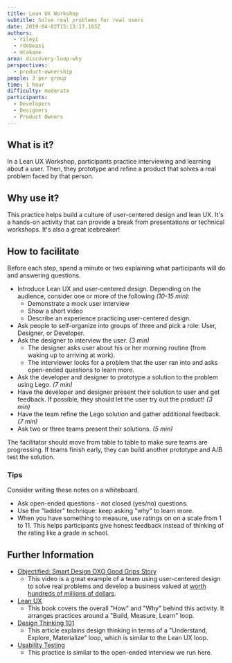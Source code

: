 ```yaml
---
title: Lean UX Workshop
subtitle: Solve real problems for real users
date: 2019-04-02T15:13:17.103Z
authors:
  - rileyi
  - rdebeasi
  - mtakane
area: discovery-loop-why
perspectives:
  - product-ownership
people: 3 per group
time: 1 hour
difficulty: moderate
participants:
  - Developers
  - Designers
  - Product Owners
---
```

## What is it? 

In a Lean UX Workshop, participants practice interviewing and learning about a user. Then, they prototype and refine a product that solves a real problem faced by that person. 

## Why use it? 

This practice helps build a culture of user-centered design and lean UX. It's a hands-on activity that can provide a break from presentations or technical workshops. It's also a great icebreaker!

## How to facilitate

Before each step, spend a minute or two explaining what participants will do and answering questions.

- Introduce Lean UX and user-centered design. Depending on the audience, consider one or more of the following _(10-15 min)_:
  - Demonstrate a mock user interview
  - Show a short video
  - Describe an experience practicing user-centered design.
- Ask people to self-organize into groups of three and pick a role: User, Designer, or Developer.
- Ask the designer to interview the user. _(3 min)_
    - The designer asks user about his or her morning routine (from waking up to arriving at work).
  - The interviewer looks for a problem that the user ran into and asks open-ended questions to learn more.
- Ask the developer and designer to prototype a solution to the problem using Lego. _(7 min)_
- Have the developer and designer present their solution to user and get feedback. If possible, they should let the user try out the product! _(3 min)_
- Have the team refine the Lego solution and gather additional feedback. _(7 min)_
- Ask two or three teams present their solutions. _(5 min)_

The facilitator should move from table to table to make sure teams are progressing. If teams finish early, they can build another prototype and A/B test the solution.

### Tips

Consider writing these notes on a whiteboard.

- Ask open-ended questions - not closed (yes/no) questions.
- Use the "ladder" technique: keep asking "why" to learn more.
- When you have something to measure, use ratings on on a scale from 1 to 11. This helps participants give honest feedback instead of thinking of the rating like a grade in school.

## Further Information

- [Objectified: Smart Design OXO Good Grips Story](https://vimeo.com/106963722)
  - This video is a great example of a team using user-centered design to solve real problems and develop a business valued at [worth hundreds of millions of dollars](https://web.archive.org/web/20161009174354/http://www.investopedia.com/stock-analysis/2010/helen-of-troys-winning-acquisitions-hele-npk-lcut-nc-jah0706.aspx).
- [Lean UX](https://www.jeffgothelf.com/lean-ux-book/)
  - This book covers the overall "How" and "Why" behind this activity. It arranges practices around a "Build, Measure, Learn" loop.
- [Design Thinking 101](https://www.nngroup.com/articles/design-thinking/)
  - This article explains design thinking in terms of a "Understand, Explore, Materialize" loop, which is similar to the Lean UX loop.
- [Usability Testing](https://openpracticelibrary.com/practice/usability-testing/)
  - This practice is similar to the open-ended interview we run here.

